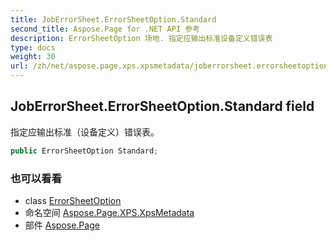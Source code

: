 ```yaml
---
title: JobErrorSheet.ErrorSheetOption.Standard
second_title: Aspose.Page for .NET API 参考
description: ErrorSheetOption 场地. 指定应输出标准设备定义错误表
type: docs
weight: 30
url: /zh/net/aspose.page.xps.xpsmetadata/joberrorsheet.errorsheetoption/standard/
---
```

## JobErrorSheet.ErrorSheetOption.Standard field

指定应输出标准（设备定义）错误表。

```csharp
public ErrorSheetOption Standard;
```

### 也可以看看

* class [ErrorSheetOption](../)
* 命名空间 [Aspose.Page.XPS.XpsMetadata](../../joberrorsheet.errorsheetoption/)
* 部件 [Aspose.Page](../../../)


